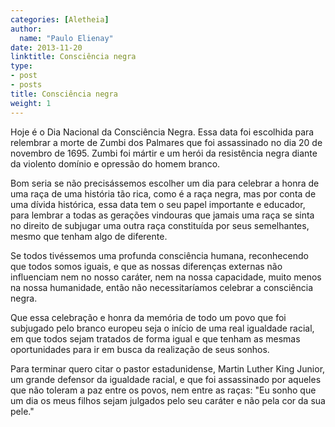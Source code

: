 ```yaml
---
categories: [Aletheia]
author:
  name: "Paulo Elienay"
date: 2013-11-20
linktitle: Consciência negra
type:
- post
- posts
title: Consciência negra
weight: 1
---
```

Hoje é o Dia Nacional da Consciência Negra. Essa data foi escolhida para relembrar a morte de Zumbi dos Palmares que foi assassinado no dia 20 de novembro de 1695. Zumbi foi mártir e um herói da resistência negra diante da violento domínio e opressão do homem branco.
     
Bom seria se não precisássemos escolher um dia para celebrar a honra de uma raça de uma história tão rica, como é a raça negra, mas por conta de uma dívida histórica, essa data tem o seu papel importante e educador, para lembrar a todas as gerações vindouras que jamais uma raça se sinta no direito de subjugar uma outra raça constituída por seus semelhantes, mesmo que tenham algo de diferente.

Se todos tivéssemos uma profunda consciência humana, reconhecendo que todos somos iguais, e que as nossas diferenças externas não influenciam nem no nosso caráter, nem na nossa capacidade, muito menos na nossa humanidade, então não necessitaríamos celebrar a consciência negra.

Que essa celebração e honra da memória de todo um povo que foi subjugado pelo branco europeu seja o início de uma real igualdade racial, em que todos sejam tratados de forma igual e que tenham as mesmas oportunidades para ir em busca da realização de seus sonhos.

Para terminar quero citar o pastor estadunidense, Martin Luther King Junior, um grande defensor da igualdade racial, e que foi assassinado por aqueles que não toleram a paz entre os povos, nem entre as raças: "Eu sonho que um dia os meus filhos sejam julgados pelo seu caráter e não pela cor da sua pele."
